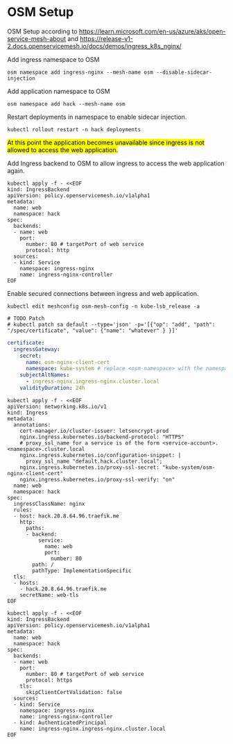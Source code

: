 # OSM Setup

OSM Setup according to https://learn.microsoft.com/en-us/azure/aks/open-service-mesh-about
and https://release-v1-2.docs.openservicemesh.io/docs/demos/ingress_k8s_nginx/

Add ingress namespace to OSM

```shell
osm namespace add ingress-nginx --mesh-name osm --disable-sidecar-injection
```

Add application namespace to OSM

```shell
osm namespace add hack --mesh-name osm 
```

Restart deployments in namespace to enable sidecar injection.

```shell
kubectl rollout restart -n hack deployments
```

<mark>At this point the application becomes unavailable since ingress is not allowed to access the web
application.<mark>

Add Ingress backend to OSM to allow ingress to access the web application again.

```shell
kubectl apply -f - <<EOF
kind: IngressBackend
apiVersion: policy.openservicemesh.io/v1alpha1
metadata:
  name: web
  namespace: hack
spec:
  backends:
  - name: web
    port:
      number: 80 # targetPort of web service
      protocol: http
  sources:
  - kind: Service
    namespace: ingress-nginx
    name: ingress-nginx-controller
EOF
```

Enable secured connections between ingress and web application.

```shell
kubectl edit meshconfig osm-mesh-config -n kube-lsb_release -a

# TODO Patch
# kubectl patch sa default --type='json' -p='[{"op": "add", "path": "/spec/certificate", "value": {"name": "whatever" } }]'
```

```yaml
certificate:
  ingressGateway:
    secret:
      name: osm-nginx-client-cert
      namespace: kube-system # replace <osm-namespace> with the namespace where OSM is installed
    subjectAltNames:
      - ingress-nginx.ingress-nginx.cluster.local
    validityDuration: 24h
```

```shell
kubectl apply -f - <<EOF
apiVersion: networking.k8s.io/v1
kind: Ingress
metadata:
  annotations:
    cert-manager.io/cluster-issuer: letsencrypt-prod
    nginx.ingress.kubernetes.io/backend-protocol: "HTTPS"
    # proxy_ssl_name for a service is of the form <service-account>.<namespace>.cluster.local
    nginx.ingress.kubernetes.io/configuration-snippet: |
      proxy_ssl_name "default.hack.cluster.local";
    nginx.ingress.kubernetes.io/proxy-ssl-secret: "kube-system/osm-nginx-client-cert"
    nginx.ingress.kubernetes.io/proxy-ssl-verify: "on"
  name: web
  namespace: hack
spec:
  ingressClassName: nginx
  rules:
  - host: hack.20.8.64.96.traefik.me
    http:
      paths:
      - backend:
          service:
            name: web
            port:
              number: 80
        path: /
        pathType: ImplementationSpecific
  tls:
  - hosts:
    - hack.20.8.64.96.traefik.me
    secretName: web-tls
EOF
```    

```shell
kubectl apply -f - <<EOF
kind: IngressBackend
apiVersion: policy.openservicemesh.io/v1alpha1
metadata:
  name: web
  namespace: hack
spec:
  backends:
  - name: web
    port:
      number: 80 # targetPort of web service
      protocol: https
    tls:
      skipClientCertValidation: false
  sources:
  - kind: Service
    namespace: ingress-nginx
    name: ingress-nginx-controller
  - kind: AuthenticatedPrincipal
    name: ingress-nginx.ingress-nginx.cluster.local
EOF
```



